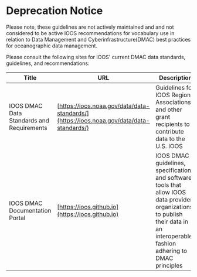 # Deprecation Notice  

Please note, these guidelines are not actively maintained and and not considered to be active IOOS recommendations for vocabulary use in relation to Data Management and Cyberinfrastructure(DMAC) best practices for oceanographic data management.  

Please consult the following sites for IOOS' current DMAC data standards, guidelines, and recommendations:

|**Title**|**URL**|**Description**|
|-----------|-------------|------------|
| IOOS DMAC Data Standards and Requirements | [https://ioos.noaa.gov/data/data-standards/](https://ioos.noaa.gov/data/data-standards/) | Guidelines for IOOS Regional Associations and other grant recipients to contribute data to the U.S. IOOS |
| IOOS DMAC Documentation Portal | [https://ioos.github.io](https://ioos.github.io) | IOOS DMAC guidelines, specifications, and software tools that allow IOOS data provider organizations to publish their data in an interoperable fashion adhering to DMAC principles |